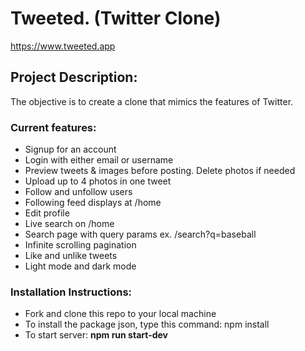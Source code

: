 # Tweeted. (Twitter Clone)

https://www.tweeted.app

## Project Description:

The objective is to create a clone that mimics the features of Twitter.

### **Current features:**

- Signup for an account
- Login with either email or username
- Preview tweets & images before posting. Delete photos if needed
- Upload up to 4 photos in one tweet
- Follow and unfollow users
- Following feed displays at /home
- Edit profile
- Live search on /home
- Search page with query params ex. /search?q=baseball
- Infinite scrolling pagination
- Like and unlike tweets
- Light mode and dark mode

### Installation Instructions:

- Fork and clone this repo to your local machine
- To install the package json, type this command: npm install
- To start server: **npm run start-dev**
